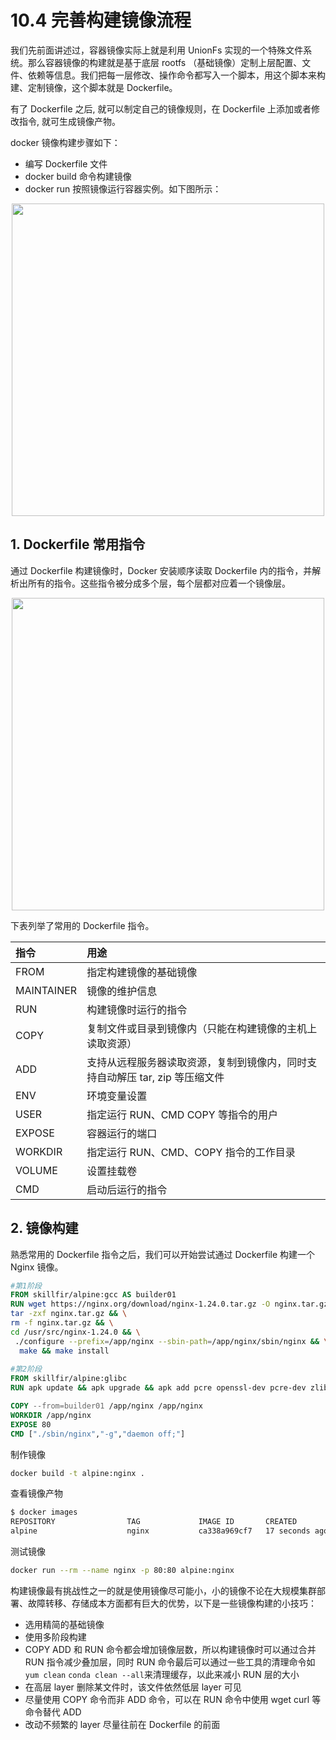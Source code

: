 # 10.4 完善构建镜像流程

我们先前面讲述过，容器镜像实际上就是利用 UnionFs 实现的一个特殊文件系统。那么容器镜像的构建就是基于底层 rootfs （基础镜像）定制上层配置、文件、依赖等信息。我们把每一层修改、操作命令都写入一个脚本，用这个脚本来构建、定制镜像，这个脚本就是 Dockerfile。

有了 Dockerfile 之后, 就可以制定自己的镜像规则，在 Dockerfile 上添加或者修改指令, 就可生成镜像产物。

docker 镜像构建步骤如下：

- 编写 Dockerfile 文件 
- docker build 命令构建镜像 
- docker run 按照镜像运行容器实例。如下图所示：

<div  align="center">
	<img src="../assets/dockerfile.png" width = "500"  align=center />
</div>


## 1. Dockerfile 常用指令

通过 Dockerfile 构建镜像时，Docker 安装顺序读取 Dockerfile 内的指令，并解析出所有的指令。这些指令被分成多个层，每个层都对应着一个镜像层。

<div  align="center">
	<img src="../assets/docker-image.png" width = "500"  align=center />
</div>


下表列举了常用的 Dockerfile 指令。

|指令| 用途                                        |
|:--|:------------------------------------------|
|FROM| 指定构建镜像的基础镜像                               |
|MAINTAINER| 镜像的维护信息                                   |
|RUN | 构建镜像时运行的指令                                |
|COPY| 复制文件或目录到镜像内（只能在构建镜像的主机上读取资源）              |
|ADD| 支持从远程服务器读取资源，复制到镜像内，同时支持自动解压 tar, zip 等压缩文件 |
|ENV| 环境变量设置                                    |
|USER| 指定运行 RUN、CMD COPY 等指令的用户                  |
|EXPOSE| 容器运行的端口                                   |
|WORKDIR| 指定运行 RUN、CMD、COPY 指令的工作目录                 |
|VOLUME| 设置挂载卷                                     |
|CMD| 启动后运行的指令                                  |



## 2. 镜像构建

熟悉常用的 Dockerfile 指令之后，我们可以开始尝试通过 Dockerfile 构建一个 Nginx 镜像。

```dockerfile
#第1阶段
FROM skillfir/alpine:gcc AS builder01
RUN wget https://nginx.org/download/nginx-1.24.0.tar.gz -O nginx.tar.gz && \
tar -zxf nginx.tar.gz && \
rm -f nginx.tar.gz && \
cd /usr/src/nginx-1.24.0 && \
 ./configure --prefix=/app/nginx --sbin-path=/app/nginx/sbin/nginx && \
  make && make install
  
#第2阶段
FROM skillfir/alpine:glibc
RUN apk update && apk upgrade && apk add pcre openssl-dev pcre-dev zlib-dev 

COPY --from=builder01 /app/nginx /app/nginx
WORKDIR /app/nginx
EXPOSE 80
CMD ["./sbin/nginx","-g","daemon off;"]
```
制作镜像
```bash
docker build -t alpine:nginx .
```
查看镜像产物
```bash
$ docker images 
REPOSITORY                TAG             IMAGE ID       CREATED          SIZE
alpine                    nginx           ca338a969cf7   17 seconds ago   23.4MB
```

测试镜像
```bash
docker run --rm --name nginx -p 80:80 alpine:nginx
```

构建镜像最有挑战性之一的就是使用镜像尽可能小，小的镜像不论在大规模集群部署、故障转移、存储成本方面都有巨大的优势，以下是一些镜像构建的小技巧：
* 选用精简的基础镜像
* 使用多阶段构建
* COPY ADD 和 RUN 命令都会增加镜像层数，所以构建镜像时可以通过合并 RUN 指令减少叠加层，同时 RUN 命令最后可以通过一些工具的清理命令如`yum clean` `conda clean --all`来清理缓存，以此来减小 RUN 层的大小
* 在高层 layer 删除某文件时，该文件依然低层 layer 可见
* 尽量使用 COPY 命令而非 ADD 命令，可以在 RUN 命令中使用 wget curl 等命令替代 ADD
* 改动不频繁的 layer 尽量往前在 Dockerfile 的前面
